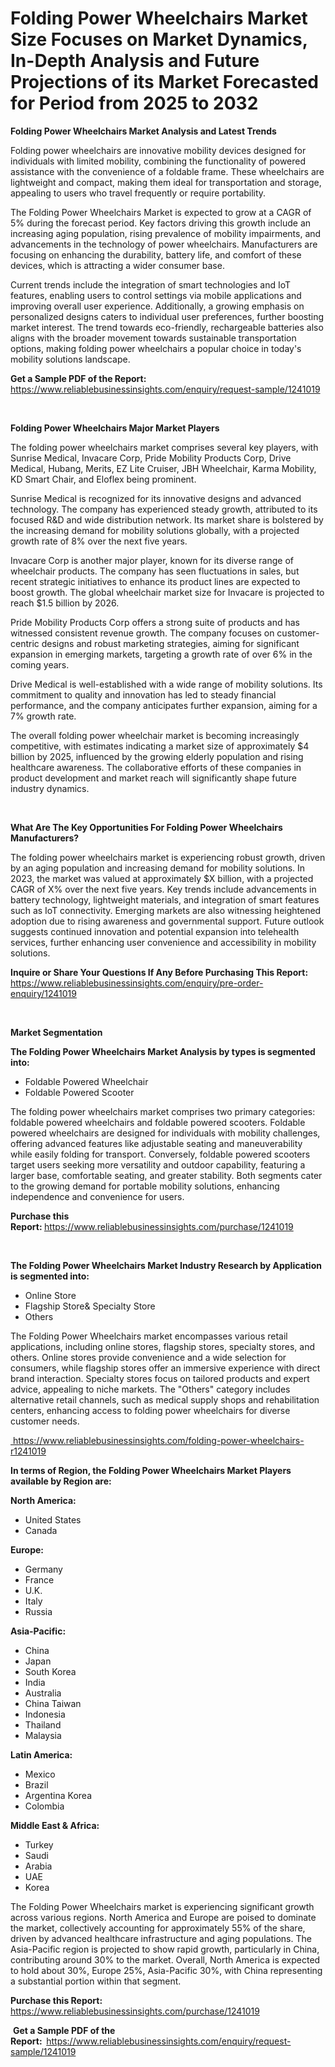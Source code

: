 <p><h1>Folding Power Wheelchairs Market Size Focuses on Market Dynamics, In-Depth Analysis and Future Projections of its Market Forecasted for Period from 2025 to 2032</h1></p><p><strong>Folding Power Wheelchairs Market Analysis and Latest Trends</strong></p>
<p><p>Folding power wheelchairs are innovative mobility devices designed for individuals with limited mobility, combining the functionality of powered assistance with the convenience of a foldable frame. These wheelchairs are lightweight and compact, making them ideal for transportation and storage, appealing to users who travel frequently or require portability. </p><p>The Folding Power Wheelchairs Market is expected to grow at a CAGR of 5% during the forecast period. Key factors driving this growth include an increasing aging population, rising prevalence of mobility impairments, and advancements in the technology of power wheelchairs. Manufacturers are focusing on enhancing the durability, battery life, and comfort of these devices, which is attracting a wider consumer base. </p><p>Current trends include the integration of smart technologies and IoT features, enabling users to control settings via mobile applications and improving overall user experience. Additionally, a growing emphasis on personalized designs caters to individual user preferences, further boosting market interest. The trend towards eco-friendly, rechargeable batteries also aligns with the broader movement towards sustainable transportation options, making folding power wheelchairs a popular choice in today's mobility solutions landscape.</p></p>
<p><strong>Get a Sample PDF of the Report:&nbsp;</strong> <a href="https://www.reliablebusinessinsights.com/enquiry/request-sample/1241019?utm_campaign=3216&utm_medium=2&utm_source=Github&utm_content=ia&utm_term=13042025&utm_id=folding-power-wheelchairs">https://www.reliablebusinessinsights.com/enquiry/request-sample/1241019</a></p>
<p>&nbsp;</p>
<p><strong>Folding Power Wheelchairs Major Market Players</strong></p>
<p><p>The folding power wheelchairs market comprises several key players, with Sunrise Medical, Invacare Corp, Pride Mobility Products Corp, Drive Medical, Hubang, Merits, EZ Lite Cruiser, JBH Wheelchair, Karma Mobility, KD Smart Chair, and Eloflex being prominent. </p><p>Sunrise Medical is recognized for its innovative designs and advanced technology. The company has experienced steady growth, attributed to its focused R&D and wide distribution network. Its market share is bolstered by the increasing demand for mobility solutions globally, with a projected growth rate of 8% over the next five years.</p><p>Invacare Corp is another major player, known for its diverse range of wheelchair products. The company has seen fluctuations in sales, but recent strategic initiatives to enhance its product lines are expected to boost growth. The global wheelchair market size for Invacare is projected to reach $1.5 billion by 2026.</p><p>Pride Mobility Products Corp offers a strong suite of products and has witnessed consistent revenue growth. The company focuses on customer-centric designs and robust marketing strategies, aiming for significant expansion in emerging markets, targeting a growth rate of over 6% in the coming years.</p><p>Drive Medical is well-established with a wide range of mobility solutions. Its commitment to quality and innovation has led to steady financial performance, and the company anticipates further expansion, aiming for a 7% growth rate.</p><p>The overall folding power wheelchair market is becoming increasingly competitive, with estimates indicating a market size of approximately $4 billion by 2025, influenced by the growing elderly population and rising healthcare awareness. The collaborative efforts of these companies in product development and market reach will significantly shape future industry dynamics.</p></p>
<p>&nbsp;</p>
<p><strong>What Are The Key Opportunities For Folding Power Wheelchairs Manufacturers?</strong></p>
<p><p>The folding power wheelchairs market is experiencing robust growth, driven by an aging population and increasing demand for mobility solutions. In 2023, the market was valued at approximately $X billion, with a projected CAGR of X% over the next five years. Key trends include advancements in battery technology, lightweight materials, and integration of smart features such as IoT connectivity. Emerging markets are also witnessing heightened adoption due to rising awareness and governmental support. Future outlook suggests continued innovation and potential expansion into telehealth services, further enhancing user convenience and accessibility in mobility solutions.</p></p>
<p><strong>Inquire or Share Your Questions If Any Before Purchasing This Report:</strong> <a href="https://www.reliablebusinessinsights.com/enquiry/pre-order-enquiry/1241019?utm_campaign=3216&utm_medium=2&utm_source=Github&utm_content=ia&utm_term=13042025&utm_id=folding-power-wheelchairs">https://www.reliablebusinessinsights.com/enquiry/pre-order-enquiry/1241019</a></p>
<p>&nbsp;</p>
<p><strong>Market Segmentation</strong></p>
<p><strong>The Folding Power Wheelchairs Market Analysis by types is segmented into:</strong></p>
<p><ul><li>Foldable Powered Wheelchair</li><li>Foldable Powered Scooter</li></ul></p>
<p><p>The folding power wheelchairs market comprises two primary categories: foldable powered wheelchairs and foldable powered scooters. Foldable powered wheelchairs are designed for individuals with mobility challenges, offering advanced features like adjustable seating and maneuverability while easily folding for transport. Conversely, foldable powered scooters target users seeking more versatility and outdoor capability, featuring a larger base, comfortable seating, and greater stability. Both segments cater to the growing demand for portable mobility solutions, enhancing independence and convenience for users.</p></p>
<p><strong>Purchase this Report:&nbsp;</strong><a href="https://www.reliablebusinessinsights.com/purchase/1241019?utm_campaign=3216&utm_medium=2&utm_source=Github&utm_content=ia&utm_term=13042025&utm_id=folding-power-wheelchairs">https://www.reliablebusinessinsights.com/purchase/1241019</a></p>
<p>&nbsp;</p>
<p><strong>The Folding Power Wheelchairs Market Industry Research by Application is segmented into:</strong></p>
<p><ul><li>Online Store</li><li>Flagship Store& Specialty Store</li><li>Others</li></ul></p>
<p><p>The Folding Power Wheelchairs market encompasses various retail applications, including online stores, flagship stores, specialty stores, and others. Online stores provide convenience and a wide selection for consumers, while flagship stores offer an immersive experience with direct brand interaction. Specialty stores focus on tailored products and expert advice, appealing to niche markets. The "Others" category includes alternative retail channels, such as medical supply shops and rehabilitation centers, enhancing access to folding power wheelchairs for diverse customer needs.</p></p>
<p><a href="https://www.reliablebusinessinsights.com/folding-power-wheelchairs-r1241019?utm_campaign=3216&utm_medium=2&utm_source=Github&utm_content=ia&utm_term=13042025&utm_id=folding-power-wheelchairs">&nbsp;https://www.reliablebusinessinsights.com/folding-power-wheelchairs-r1241019</a></p>
<p><strong>In terms of Region, the Folding Power Wheelchairs Market Players available by Region are:</strong></p>
<p>
    <p> <strong> North America: </strong>
        <ul>
            <li>United States</li>
            <li>Canada</li>
        </ul>
        </p> 
    <p> <strong> Europe: </strong>
        <ul>
            <li>Germany</li>
            <li>France</li>
            <li>U.K.</li>
            <li>Italy</li>
            <li>Russia</li>
        </ul>
        </p> 
    <p> <strong> Asia-Pacific: </strong>
        <ul>
            <li>China</li>
            <li>Japan</li>
            <li>South Korea</li>
            <li>India</li>
            <li>Australia</li>
            <li>China Taiwan</li>
            <li>Indonesia</li>
            <li>Thailand</li>
            <li>Malaysia</li>
        </ul>
        </p> 
    <p> <strong> Latin America: </strong>
        <ul>
            <li>Mexico</li>
            <li>Brazil</li>
            <li>Argentina Korea</li>
            <li>Colombia</li>
        </ul>
        </p> 
    <p> <strong> Middle East & Africa: </strong>
        <ul>
            <li>Turkey</li>
            <li>Saudi</li>
            <li>Arabia</li>
            <li>UAE</li>
            <li>Korea</li>
        </ul>
    </p>
    </p>
<p><p>The Folding Power Wheelchairs market is experiencing significant growth across various regions. North America and Europe are poised to dominate the market, collectively accounting for approximately 55% of the share, driven by advanced healthcare infrastructure and aging populations. The Asia-Pacific region is projected to show rapid growth, particularly in China, contributing around 30% to the market. Overall, North America is expected to hold about 30%, Europe 25%, Asia-Pacific 30%, with China representing a substantial portion within that segment.</p></p>
<p><strong>Purchase this Report: </strong><a href="https://www.reliablebusinessinsights.com/purchase/1241019?utm_campaign=3216&utm_medium=2&utm_source=Github&utm_content=ia&utm_term=13042025&utm_id=folding-power-wheelchairs">https://www.reliablebusinessinsights.com/purchase/1241019</a></p>
<p>&nbsp;<strong>Get a Sample PDF of the Report:&nbsp;&nbsp;</strong><a href="https://www.reliablebusinessinsights.com/enquiry/request-sample/1241019?utm_campaign=3216&utm_medium=2&utm_source=Github&utm_content=ia&utm_term=13042025&utm_id=folding-power-wheelchairs">https://www.reliablebusinessinsights.com/enquiry/request-sample/1241019</a></p>
<p><strong></strong></p>
<p><p></p><p></p><p></p></p>